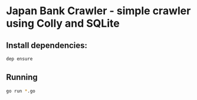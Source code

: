 # Japan Bank Crawler - simple crawler using Colly and SQLite

## Install dependencies:

```sh
dep ensure
```

## Running
```sh
go run *.go
```

